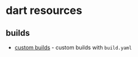 # dart resources

## builds

- [custom builds](https://github.com/dart-lang/build/blob/master/build_config/README.md) - custom builds with `build.yaml` 
